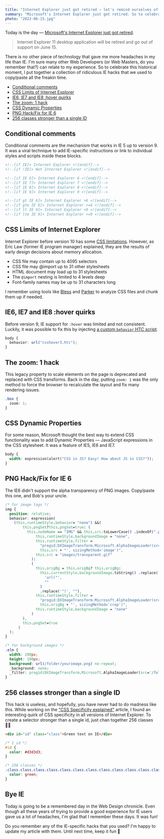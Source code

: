 ```yaml
---
title: "Internet Explorer just got retired — let's remind ourselves of our favourite IE hacks"
summary: "Microsoft's Internet Explorer just got retired. So to celebrate this historical moment, I put together a collection of ridiculous IE hacks that we used to copy/paste all the freakin time."
photo: "2022-06-15.jpg"
---
```


Today is the day — [Microsoft's Internet Explorer just got retired](https://blogs.windows.com/windowsexperience/2021/05/19/the-future-of-internet-explorer-on-windows-10-is-in-microsoft-edge/).

> Internet Explorer 11 desktop application will be retired and go out of support on June 15.

There is no other piece of technology that gave me more headaches in my life than IE. I'm sure many other Web Developers (or Web Masters, do you remember that?) can relate to my experience. So to celebrate this historical moment, I put together a collection of ridiculous IE hacks that we used to copy/paste all the freakin time.

- [Conditional comments](#conditional-comments)
- [CSS Limits of Internet Explorer](#css-limits-of-internet-explorer)
- [IE6, IE7 and IE8 :hover quirks](#ie6-ie7-and-ie8-hover-quirks)
- [The zoom: 1 hack](#the-zoom-1-hack)
- [CSS Dynamic Properties](#css-dynamic-properties)
- [PNG Hack/Fix for IE 6](#png-hackfix-for-ie-6)
- [256 classes stronger than a single ID](#256-classes-stronger-than-a-single-id)

## Conditional comments

Conditional comments are the mechanism that works in IE 5 up to version 9. It was a viral technique to add IE-specific instructions or link to individual styles and scripts inside these blocks.

```html
<!--[if IE]> Internet Explorer <![endif]-->
<!--[if !IE]> Not Internet Explorer <![endif]-->

<!--[if IE 6]> Internet Explorer 6 <![endif]-->
<!--[if IE 7]> Internet Explorer 7 <![endif]-->
<!--[if IE 8]> Internet Explorer 8 <![endif]-->
<!--[if IE 9]> Internet Explorer 9 <![endif]-->

<!--[if gt IE 6]> Internet Explorer >6 <![endif]-->
<!--[if gte IE 6]> Internet Explorer >=6 <![endif]-->
<!--[if lt IE 9]> Internet Explorer <9 <![endif]-->
<!--[if lte IE 9]> Internet Explorer <=9 <![endif]-->
```

## CSS Limits of Internet Explorer

Internet Explorer before version 10 has some [CSS limitations](https://docs.microsoft.com/en-GB/troubleshoot/developer/browsers/development-website/css-styles-webpage-renders-wrongly). However, as Eric Law (former IE program manager) explained, they are the results of early design decisions about memory allocation.

- CSS file may contain up to 4095 selectors
- CSS file may @import up to 31 other stylesheets
- HTML document may load up to 31 stylesheets
- The `@import` nesting is limited to 4 levels deep
- Font-family names may be up to 31 characters long

I remember using tools like [Bless](https://github.com/blesscss/bless) and [Parker](https://github.com/katiefenn/parker) to analyze CSS files and chunk them up if needed.

## IE6, IE7 and IE8 :hover quirks

Before version 9, IE support for `:hover` was limited and not consistent. Luckily, it was possible to fix this by injecting [a custom `behavior` HTC script](<https://docs.microsoft.com/en-us/previous-versions//ms531078(v=vs.85)?redirectedfrom=MSDN>).

```css
body {
  behavior: url("csshover3.htc");
}
```

## The zoom: 1 hack

This legacy property to scale elements on the page is deprecated and replaced with CSS transforms. Back in the day, putting `zoom: 1` was the only method to force the browser to recalculate the layout and fix many rendering issues.

```css
.box {
  zoom: 1;
}
```

## CSS Dynamic Properties

For some reason, Microsoft thought the best way to extend CSS functionality was to add Dynamic Properties — JavaScript expressions in the CSS stylesheet. It was a feature of IE5, IE6 and IE7.

```css
body {
  width: expression(alert("CSS in JS? Easy! How about JS in CSS?"));
}
```

## PNG Hack/Fix for IE 6

The IE6 didn't support the alpha transparency of PNG images. Copy/paste this one, and Bob's your uncle.

```css
/* for image tags */
img {
  position: relative;
  behavior: expression(
    (this.runtimeStyle.behavior= "none") &&(
        this.pngSet?this.pngSet=true: (
          this.nodeName == "IMG" && this.src.toLowerCase() .indexOf(".png") >-1?(
              this.runtimeStyle.backgroundImage = "none",
              this.runtimeStyle.filter =
                "progid:DXImageTransform.Microsoft.AlphaImageLoader(src='" +
                this.src + "', sizingMethod='image')",
              this.src = "images/transparent.gif"
            ):
            (
              this.origBg = this.origBg? this.origBg:
                this.currentStyle.backgroundImage.toString() .replace(
                  'url("',
                  ""
                )
                .replace('")', ""),
              this.runtimeStyle.filter =
                "progid:DXImageTransform.Microsoft.AlphaImageLoader(src='" +
                this.origBg + "', sizingMethod='crop')",
              this.runtimeStyle.backgroundImage = "none"
            )
        ),
        this.pngSet=true
      )
  );
}

/* for background images */
.elm {
  width: 200px;
  height: 100px;
  background: url(/folder/yourimage.png) no-repeat;
  _background: none;
  _filter: progid:DXImageTransform.Microsoft.AlphaImageLoader(src='/folder/yourimage.png',sizingMethod='crop');
}
```

## 256 classes stronger than a single ID

This hack is useless, and hopefully, you have never had to do madness like this. While working on the ["CSS Specificity explained"](/css-specificity-explained/) article, I found an interesting quirk of CSS specificity in all versions of Internet Explorer. To create a selector stronger than a single id, just chan together 256 classes 🤷‍♂️

```html
<div id="id" class="class">Green text on IE</div>
```

```css
/* 1 id */
#id {
  color: #d3d3d3;
}

/* 256 classes */
.class.class.class.class.class.class.class.class.class.class.class.class.class.class.class.class.class.class.class.class.class.class.class.class.class.class.class.class.class.class.class.class.class.class.class.class.class.class.class.class.class.class.class.class.class.class.class.class.class.class.class.class.class.class.class.class.class.class.class.class.class.class.class.class.class.class.class.class.class.class.class.class.class.class.class.class.class.class.class.class.class.class.class.class.class.class.class.class.class.class.class.class.class.class.class.class.class.class.class.class.class.class.class.class.class.class.class.class.class.class.class.class.class.class.class.class.class.class.class.class.class.class.class.class.class.class.class.class.class.class.class.class.class.class.class.class.class.class.class.class.class.class.class.class.class.class.class.class.class.class.class.class.class.class.class.class.class.class.class.class.class.class.class.class.class.class.class.class.class.class.class.class.class.class.class.class.class.class.class.class.class.class.class.class.class.class.class.class.class.class.class.class.class.class.class.class.class.class.class.class.class.class.class.class.class.class.class.class.class.class.class.class.class.class.class.class.class.class.class.class.class.class.class.class.class.class.class.class.class.class.class.class.class.class.class.class.class.class.class.class.class.class.class.class.class.class.class.class.class.class.class.class.class.class.class.class {
  color: green;
}
```

## Bye IE

Today is going to be a remembered day in the Web Design chronicle. Even though all these years of trying to provide a good experience for IE users gave us a lot of headaches, I'm glad that I remember these days. It was fun!

Do you remember any of the IE-specific hacks that you used? I'm happy to update my article with them. Until next time, keep it fun 👋
